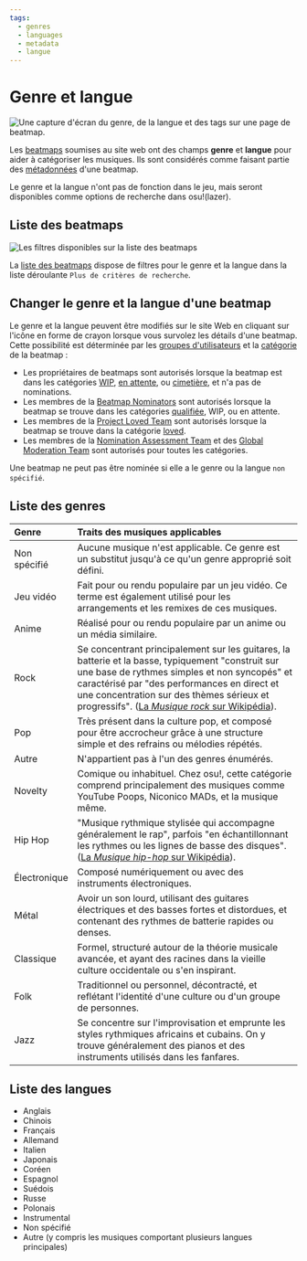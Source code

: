 ```yaml
---
tags:
  - genres
  - languages
  - metadata
  - langue
---
```


# Genre et langue

![Une capture d'écran du genre, de la langue et des tags sur une page de beatmap.](img/beatmap-info-FR.png "Le genre et la langue sont indiqués sur les pages des beatmap.")

Les [beatmaps](/wiki/Beatmap) soumises au site web ont des champs **genre** et **langue** pour aider à catégoriser les musiques. Ils sont considérés comme faisant partie des [métadonnées](/wiki/Beatmap_Editor/Song_Setup#métadonnées-des-musiques-et-des-beatmaps) d'une beatmap.

Le genre et la langue n'ont pas de fonction dans le jeu, mais seront disponibles comme options de recherche dans osu!(lazer).

## Liste des beatmaps

![Les filtres disponibles sur la liste des beatmaps](img/beatmap-listing-FR.png)

La [liste des beatmaps](https://osu.ppy.sh/beatmapsets) dispose de filtres pour le genre et la langue dans la liste déroulante `Plus de critères de recherche`.

## Changer le genre et la langue d'une beatmap

Le genre et la langue peuvent être modifiés sur le site Web en cliquant sur l'icône en forme de crayon lorsque vous survolez les détails d'une beatmap. Cette possibilité est déterminée par les [groupes d'utilisateurs](/wiki/People/The_Team#groupes-d'utilisateurs) et la [catégorie](/wiki/Beatmap/Category#catégories-actuelles) de la beatmap :

- Les propriétaires de beatmaps sont autorisés lorsque la beatmap est dans les catégories [WIP](/wiki/Beatmap/Category#work-in-progress-et-en-attente), [en attente](/wiki/Beatmap/Category#work-in-progress-et-en-attente), ou [cimetière](/wiki/Beatmap/Category#cimetière), et n'a pas de nominations.
- Les membres de la [Beatmap Nominators](/wiki/People/The_Team/Beatmap_Nominators) sont autorisés lorsque la beatmap se trouve dans les catégories [qualifiée](/wiki/Beatmap/Category#qualifiée), WIP, ou en attente.
- Les membres de la [Project Loved Team](/wiki/People/The_Team/Project_Loved_Team) sont autorisés lorsque la beatmap se trouve dans la catégorie [loved](/wiki/Beatmap/Category#loved).
- Les membres de la [Nomination Assessment Team](/wiki/People/The_Team/Nomination_Assessment_Team) et des [Global Moderation Team](/wiki/People/The_Team/Global_Moderation_Team) sont autorisés pour toutes les catégories.

Une beatmap ne peut pas être nominée si elle a le genre ou la langue `non spécifié`.

## Liste des genres

| Genre | Traits des musiques applicables |
| :-- | :-- |
| Non spécifié | Aucune musique n'est applicable. Ce genre est un substitut jusqu'à ce qu'un genre approprié soit défini. |
| Jeu vidéo | Fait pour ou rendu populaire par un jeu vidéo. Ce terme est également utilisé pour les arrangements et les remixes de ces musiques. |
| Anime | Réalisé pour ou rendu populaire par un anime ou un média similaire. |
| Rock | Se concentrant principalement sur les guitares, la batterie et la basse, typiquement "construit sur une base de rythmes simples et non syncopés" et caractérisé par "des performances en direct et une concentration sur des thèmes sérieux et progressifs". ([La *Musique rock* sur Wikipédia](https://fr.wikipedia.org/wiki/Rock#Caract%C3%A9ristiques)). |
| Pop | Très présent dans la culture pop, et composé pour être accrocheur grâce à une structure simple et des refrains ou mélodies répétés. |
| Autre | N'appartient pas à l'un des genres énumérés. |
| Novelty | Comique ou inhabituel. Chez osu!, cette catégorie comprend principalement des musiques comme YouTube Poops, Niconico MADs, et la musique même. |
| Hip Hop | "Musique rythmique stylisée qui accompagne généralement le rap", parfois "en échantillonnant les rythmes ou les lignes de basse des disques". ([La *Musique hip-hop* sur Wikipédia](https://fr.wikipedia.org/wiki/Hip-hop#Caract%C3%A9ristiques)). |
| Électronique | Composé numériquement ou avec des instruments électroniques. |
| Métal | Avoir un son lourd, utilisant des guitares électriques et des basses fortes et distordues, et contenant des rythmes de batterie rapides ou denses. |
| Classique | Formel, structuré autour de la théorie musicale avancée, et ayant des racines dans la vieille culture occidentale ou s'en inspirant. |
| Folk | Traditionnel ou personnel, décontracté, et reflétant l'identité d'une culture ou d'un groupe de personnes. |
| Jazz | Se concentre sur l'improvisation et emprunte les styles rythmiques africains et cubains. On y trouve généralement des pianos et des instruments utilisés dans les fanfares. |

## Liste des langues

- Anglais
- Chinois
- Français
- Allemand
- Italien
- Japonais
- Coréen
- Espagnol
- Suédois
- Russe
- Polonais
- Instrumental
- Non spécifié
- Autre (y compris les musiques comportant plusieurs langues principales)
